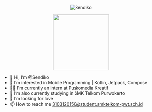 

<p align="center"><img src="https://github-profile-trophy.vercel.app/?username=Sendiko&theme=onedark" alt="Sendiko"/></p>
<p align="center"><a href="https://github.com/sendiko">
  <img height="180em" src="https://github-readme-stats-eight-theta.vercel.app/api?username=sendiko&show_icons=true&theme=algolia&include_all_commits=true&count_private=true"/>
</a></p>

- 👋 Hi, I’m @Sendiko
- 👀 I’m interested in Mobile Programming | Kotlin, Jetpack, Compose
- 🧑‍💼 I'm currently an intern at Puskomedia Kreatif
- 🌱 I’m also currently studying in SMK Telkom Purwokerto
- 💞️ I’m looking for love
- 📫 How to reach me 3103120150@student.smktelkom-pwt.sch.id 

<!---
Sendiko/Sendiko is a ✨ special ✨ repository because its `README.md` (this file) appears on your GitHub profile.
You can click the Preview link to take a look at your changes.
--->
